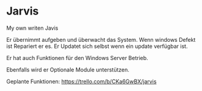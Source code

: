 # Jarvis
My own writen Javis

Er übernimmt aufgeben und überwacht das System.
Wenn windows Defekt ist Repariert er es.
Er Updatet sich selbst wenn ein update verfügbar ist.

Er hat auch Funktionen für den Windows Server Betrieb.

Ebenfalls wird er Optionale Module unterstützen.

Geplante Funktionen: https://trello.com/b/CKa6GwBX/jarvis

